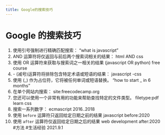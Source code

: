 ```yaml
---
title: Google的搜索技巧
---
```


# Google 的搜索技巧

1. 使用引号强制进行精确匹配搜索：
   “what is javascript”
2. AND 运算符将仅返回与前后两个搜索词相关的结果：
   html AND css
3. 使用 OR 运算符来获取与搜索词之一相关的结果
   (javascript OR python) free course
4. \- (减号)运算符将排除包含特定术语或短语的结果：
   javascript -css
5. 使用 (_) 作为占位符，它将被任何单词或短语替换。
   “how to start _ in 6 months”
6. 在单个网站内搜索：
   site:freecodecamp.org
7. 您还可以使用一个非常有用的功能来帮助查找特定的文件类型。
   filetype:pdf learn css
8. 搜索一系列数字：
   ecmascript 2016..2018
9. 使用 `before` 运算符只返回给定日期之前的结果
   javascript before:2020
10. 使用 `after` 运算符仅返回给定日期之后的结果
    web development after:2020 #方法 #生活经验 2021.9.1

